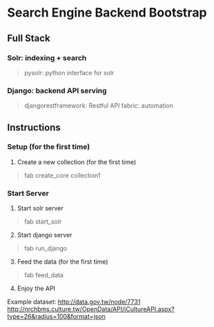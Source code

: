 # Search Engine Backend Bootstrap

## Full Stack
### Solr: indexing + search
> pysolr: python interface for solr
### Django: backend API serving

> djangorestframework: Restful API
> fabric: automation

## Instructions
### Setup (for the first time)
1. Create a new collection (for the first time)
> fab create_core collection1

### Start Server
1. Start solr server
> fab start_solr

2. Start django server
> fab run_django

3. Feed the data (for the first time)
> fab feed_data

4. Enjoy the API

Example dataset:
http://data.gov.tw/node/7731
http://nrchbms.culture.tw/OpenData/API/iCultureAPI.aspx?type=26&radius=100&format=json

